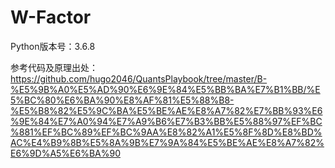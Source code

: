 # W-Factor

Python版本号：3.6.8

参考代码及原理出处：<br>
https://github.com/hugo2046/QuantsPlaybook/tree/master/B-%E5%9B%A0%E5%AD%90%E6%9E%84%E5%BB%BA%E7%B1%BB/%E5%BC%80%E6%BA%90%E8%AF%81%E5%88%B8-%E5%B8%82%E5%9C%BA%E5%BE%AE%E8%A7%82%E7%BB%93%E6%9E%84%E7%A0%94%E7%A9%B6%E7%B3%BB%E5%88%97%EF%BC%881%EF%BC%89%EF%BC%9AA%E8%82%A1%E5%8F%8D%E8%BD%AC%E4%B9%8B%E5%8A%9B%E7%9A%84%E5%BE%AE%E8%A7%82%E6%9D%A5%E6%BA%90


